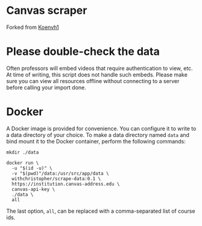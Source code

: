 # Canvas scraper
Forked from [Koenvh1](https://gist.github.com/Koenvh1/6386f8703766c432eb4dfa19acdb0244)

# Please double-check the data
Often professors will embed videos that require authentication to view, etc.
At time of writing, this script does not handle such embeds.
Please make sure you can view all resources offline without connecting to a server
before calling your import done.

# Docker
A Docker image is provided for convenience. You can configure it to write to a
data directory of your choice. To make a data directory named `data` and bind
mount it to the Docker container, perform the following commands:

`mkdir ./data`

```
docker run \
  -u "$(id -u)" \
  -v "$(pwd)"/data:/usr/src/app/data \
  withchristopher/scrape-data:0.1 \
  https://institution.canvas-address.edu \
  canvas-api-key \
  ./data \
  all

```
The last option, `all`, can be replaced with a comma-separated list
of course ids.
